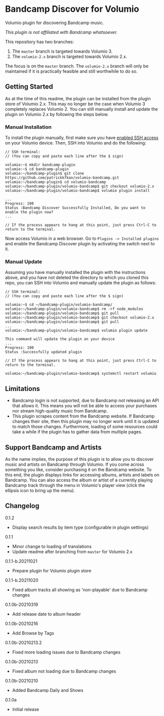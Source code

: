 # Bandcamp Discover for Volumio

Volumio plugin for discovering Bandcamp music.

*This plugin is not affiliated with Bandcamp whatsoever.*

This repository has two branches:

1. The `master` branch is targeted towards Volumio 3.
2. The `volumio-2.x` branch is targeted towards Volumio 2.x.

The focus is on the `master` branch. The `volumio-2.x` branch will only be maintained if it is practically feasible and still worthwhile to do so.

## Getting Started

As at the time of this readme, the plugin can be installed from the plugin store of Volumio 2.x. This may no longer be the case when Volumio 3 completely replaces Volumio 2. You can still manually install and update the plugin on Volumio 2.x by following the steps below.

### Manual Installation

To install the plugin manually, first make sure you have [enabled SSH access](https://volumio.github.io/docs/User_Manual/SSH.html) on your Volumio device. Then, SSH into Volumio and do the following:

```
// SSH terminal:
// (You can copy and paste each line after the $ sign)

volumio:~$ mkdir bandcamp-plugin
volumio:~$ cd bandcamp-plugin
volumio:~/bandcamp-plugin$ git clone https://github.com/patrickkfkan/volumio-bandcamp.git
volumio:~/bandcamp-plugin$ cd volumio-bandcamp
volumio:~/bandcamp-plugin/volumio-bandcamp$ git checkout volumio-2.x
volumio:~/bandcamp-plugin/volumio-bandcamp$ volumio plugin install

...
Progress: 100
Status :Bandcamp Discover Successfully Installed, Do you want to enable the plugin now?
...

// If the process appears to hang at this point, just press Ctrl-C to return to the terminal.
```

Now access Volumio in a web browser. Go to ``Plugins -> Installed plugins`` and enable the Bandcamp Discover plugin by activating the switch next to it.

### Manual Update

Assuming you have manually installed the plugin with the instructions above, and you have not deleted the directory to which you cloned this repo, you can SSH into Volumio and manually update the plugin as follows:

```
// SSH terminal:
// (You can copy and paste each line after the $ sign)

volumio:~$ cd ~/bandcamp-plugin/volumio-bandcamp/
volumio:~/bandcamp-plugin/volumio-bandcamp$ rm -rf node_modules
volumio:~/bandcamp-plugin/volumio-bandcamp$ git pull
volumio:~/bandcamp-plugin/volumio-bandcamp$ git checkout volumio-2.x
volumio:~/bandcamp-plugin/volumio-bandcamp$ git pull
...
volumio:~/bandcamp-plugin/volumio-bandcamp$ volumio plugin update

This command will update the plugin on your device
...
Progress: 100
Status :Successfully updated plugin

// If the process appears to hang at this point, just press Ctrl-C to return to the terminal.

volumio:~/bandcamp-plugin/volumio-bandcamp$ systemctl restart volumio
```

## Limitations

- Bandcamp login is not supported, due to Bandcamp not releasing an API that allows it. This means you will not be able to access your purchases nor stream high-quality music from Bandcamp.
- This plugin scrapes content from the Bandcamp website. If Bandcamp changes their site, then this plugin may no longer work until it is updated to match those changes. Furthermore, loading of some resources could take a while if the plugin has to gather data from multiple pages.

## Support Bandcamp and Artists

As the name implies, the purpose of this plugin is to allow you to discover music and artists on Bandcamp through Volumio. If you come across something you like, consider purchasing it on the Bandcamp website. To this end, the plugin displays links for accessing albums, artists and labels on Bandcamp. You can also access the album or artist of a currently playing Bandcamp track through the menu in Volumio's player view (click the ellipsis icon to bring up the menu).

## Changelog

0.1.2
- Display search results by item type (configurable in plugin settings)

0.1.1
- Minor change to loading of translations
- Update readme after branching from `master` for Volumio 2.x

0.1.1-b.20211021
- Prepare plugin for Volumio plugin store

0.1.1-b.20211020
- Fixed album tracks all showing as 'non-playable' due to Bandcamp changes

0.1.0b-20210319
- Add release date to album header

0.1.0b-20210216
- Add Browse by Tags

0.1.0b-20210213.2
- Fixed more loading issues due to Bandcamp changes

0.1.0b-20210213
- Fixed album not loading due to Bandcamp changes

0.1.0b-20210210
- Added Bandcamp Daily and Shows

0.1.0a
- Initial release
